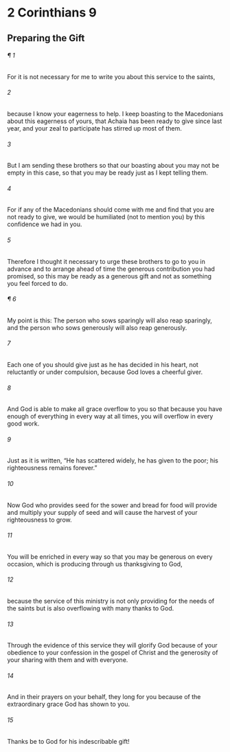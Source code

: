 # 2 Corinthians 9
## Preparing the Gift
###### ¶ 1
For it is not necessary for me to write you about this service to the saints,
###### 2
because I know your eagerness to help. I keep boasting to the Macedonians about this eagerness of yours, that Achaia has been ready to give since last year, and your zeal to participate has stirred up most of them.
###### 3
But I am sending these brothers so that our boasting about you may not be empty in this case, so that you may be ready just as I kept telling them.
###### 4
For if any of the Macedonians should come with me and find that you are not ready to give, we would be humiliated (not to mention you) by this confidence we had in you.
###### 5
Therefore I thought it necessary to urge these brothers to go to you in advance and to arrange ahead of time the generous contribution you had promised, so this may be ready as a generous gift and not as something you feel forced to do.
###### ¶ 6
My point is this: The person who sows sparingly will also reap sparingly, and the person who sows generously will also reap generously.
###### 7
Each one of you should give just as he has decided in his heart, not reluctantly or under compulsion, because God loves a cheerful giver.
###### 8
And God is able to make all grace overflow to you so that because you have enough of everything in every way at all times, you will overflow in every good work.
###### 9
Just as it is written, “He has scattered widely, he has given to the poor; his righteousness remains forever.”
###### 10
Now God who provides seed for the sower and bread for food will provide and multiply your supply of seed and will cause the harvest of your righteousness to grow.
###### 11
You will be enriched in every way so that you may be generous on every occasion, which is producing through us thanksgiving to God,
###### 12
because the service of this ministry is not only providing for the needs of the saints but is also overflowing with many thanks to God.
###### 13
Through the evidence of this service they will glorify God because of your obedience to your confession in the gospel of Christ and the generosity of your sharing with them and with everyone.
###### 14
And in their prayers on your behalf, they long for you because of the extraordinary grace God has shown to you.
###### 15
Thanks be to God for his indescribable gift!
